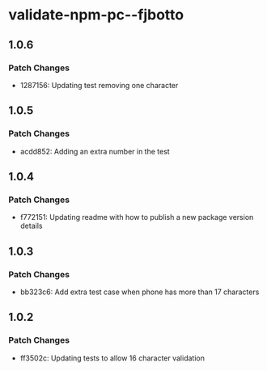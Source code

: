 # validate-npm-pc--fjbotto

## 1.0.6

### Patch Changes

- 1287156: Updating test removing one character

## 1.0.5

### Patch Changes

- acdd852: Adding an extra number in the test

## 1.0.4

### Patch Changes

- f772151: Updating readme with how to publish a new package version details

## 1.0.3

### Patch Changes

- bb323c6: Add extra test case when phone has more than 17 characters

## 1.0.2

### Patch Changes

- ff3502c: Updating tests to allow 16 character validation
